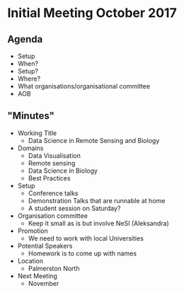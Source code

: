 # Initial Meeting October 2017

## Agenda

* Setup 
* When?
* Setup?
* Where?
* What organisations/organisational committee
* AOB

## "Minutes"

* Working Title
  * Data Science in Remote Sensing and Biology
* Domains
  * Data Visualisation
  * Remote sensing
  * Data Science in Biology
  * Best Practices
* Setup
  * Conference talks
  * Demonstration Talks that are runnable at home
  * A student session on Saturday?
* Organisation committee
  * Keep it small as is but involve NeSI (Aleksandra)
* Promotion
  * We need to work with local Universities
* Potential Speakers
  * Homework is to come up with names
* Location
  * Palmerston North
* Next Meeting
  * November
